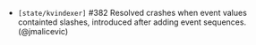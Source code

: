 - `[state/kvindexer]` \#382 Resolved crashes when event values containted slashes, introduced after adding event sequences.  (@jmalicevic)